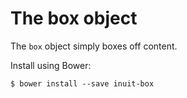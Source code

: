 # The box object

The `box` object simply boxes off content.

Install using Bower:

    $ bower install --save inuit-box
